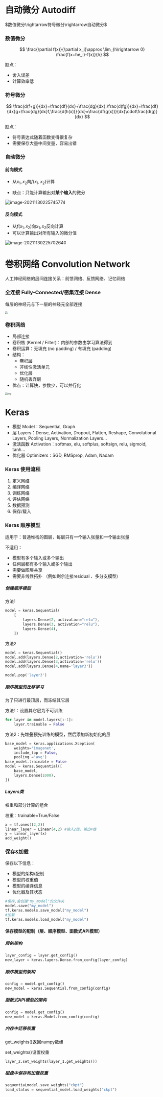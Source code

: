 # 自动微分 Autodiff

$数值微分\rightarrow符号微分\rightarrow自动微分$

### 数值微分

$$
\frac{\partial f(x)}{\partial x_i}\approx \lim_{h\rightarrow 0} \frac{f(x+he_i)-f(x)}{h}
$$

缺点：

- 舍入误差
- 计算效率低



### 符号微分

$$
\frac{d(f+g)}{dx}=\frac{df}{dx}+\frac{dg}{dx},\frac{d(fg)}{dx}=\frac{df}{dx}g+\frac{dg}{dx}f,\frac{d(h(x))}{dx}=\frac{df(g(x))}{dx}\cdot\frac{d(g)}{dx}
$$

缺点：

- 符号表达式随着函数变得很复杂
- 需要保存大量中间变量，容易出错





### 自动微分

#### 前向模式

- 从$x_1,x_2$向$f(x_1,x_2)$计算

- 缺点：只能计算输出对**某个输入**的微分

![image-20211130225745774](https://i.imgur.com/N0owr8F.png)



#### 反向模式

- 从$f(x_1,x_2)$向$x_1,x_2$反向计算
- 可以计算输出对所有输入的微分值

![image-20211130225702640](https://i.imgur.com/JRDaXCo.png)



# 卷积网络 Convolution Network

人工神经网络的层间连接关系：前馈网络、反馈网络、记忆网络



### 全连接 Fully-Connected/密集连接 Dense

每层的神经元与下一层的神经元全部连接

<img src="https://i.imgur.com/bKmHstH.png" style="zoom:50%;" />

### 卷积网络

- 局部连接
- 卷积核 (Kernel / Filter)：内部的参数由学习算法得到
- 卷积运算：无填充 (no padding) / 有填充 (padding)
- 结构：
  - 卷积层
  - 非线性激活单元
  - 优化层
  - 随机丢弃层
- 优点：计算快，参数少，可以并行化

<img src="https://i.imgur.com/I0sxwqD.gif" alt="img" style="zoom:50%;" />



# Keras

- 模型 Model：Sequential, Graph
- 层 Layers：Dense, Activation, Dropout, Flatten, Reshape, Convolutional Layers, Pooling Layers, Normalization Layers...
- 激活函数 Activation：softmax, elu, softplus, softsign, relu, sigmoid, tanh...
- 优化器 Optimizers：SGD, RMSprop, Adam, Nadam



### Keras 使用流程

1. 定义网络
2. 编译网络
3. 训练网络
4. 评估网络
5. 数据预测
6. 保存/载入



### Keras 顺序模型

适用于：普通堆栈的图层，每层只有**一个**输入张量和**一个**输出张量

不适用：

- 模型有多个输入或多个输出
- 任何层都有多个输入或多个输出
- 需要做图层共享
- 需要非线性拓扑 （例如剩余连接residual 、多分支模型)

##### 创建顺序模型

方法1

```python
model = keras.Sequential(
    [
        layers.Dense(2, activation="relu"),
		layers.Dense(3, activation="relu"),
		layers.Dense(4),
    ])
```

方法2

```python
model = keras.Sequential()
model.add(layers.Dense(2,activation='relu'))
model.add(layers.Dense(3,activation='relu'))
model.add(layers.Dense(4,name='layer3'))

model.pop('layer3')
```



##### 顺序模型的迁移学习

为了只进行最顶层，而冻结其它层

方法1：设置其它层为不可训练

```python
for layer in model.layers[:-1]:
    layer.trainable = False
```

方法2：先堆叠预先训练的模型，然后添加新初始化的层

```python
base_model = keras.applications.Xception(
	weights='imagenet',
	include_top = False,
	pooling ='avg')
base_model.trainable = False
model = keras.Sequential([
    base_model,
    layers.Dense(1000),
])
```

##### Layers类

权重和部分计算的组合

权重：trainable=True/False

```python
x = tf.ones((2,2))
linear_layer = Linear(4,2) #输入2维，输出4维
y = linear_layer(x)
add_weight()
```



### 保存&加载

保存以下信息：

- 模型的架构/配制
- 模型的权重值
- 模型的编译信息
- 优化器及其状态

```python
#保存,会创建"my_model"的文件夹
model.save("my_model")
tf.keras.models.save_model("my_model")
#加载
tf.keras.models.load_model("my_model")
```

#### 保存模型的配制（层、顺序模型、函数式API模型）

##### 层的架构

```python
layer_config = layer.get_config()
new_layer = keras.layers.Dense.from_config(layer_config)
```

##### 顺序模型的架构

```python
config = model.get_config()
new_model = keras.Sequential.from_config(config)
```

##### 函数式API模型的架构

```python
config = model.get_config()
new_model = keras.Model.from_config(config)
```



##### 内存中迁移权重

get_weights()返回numpy数组

set_weights()设置权重

```python
layer_2.set_weights(layer_1.get_weights())
```

##### 磁盘中保存和加载权重

```python
sequentiaLmodel.save_weights("ckpt")
load_status = sequential_model.load_weights("ckpt")
```

